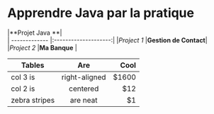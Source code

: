 # Apprendre Java par la pratique

|**Projet Java                        **|  
| -------------  |:--------------------:|
|*Project 1*     |**Gestion de Contact**|
|*Project 2*     |**Ma Banque**         |



| Tables        | Are           | Cool  |
| ------------- |:-------------:| -----:|
| col 3 is      | right-aligned | $1600 |
| col 2 is      | centered      |   $12 |
| zebra stripes | are neat      |    $1 |
